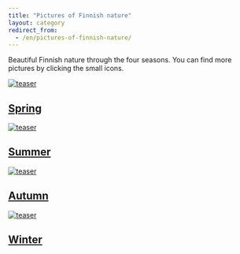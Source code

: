 ```yaml
---
title: "Pictures of Finnish nature"
layout: category
redirect_from:
  - /en/pictures-of-finnish-nature/
---
```


Beautiful Finnish nature through the four seasons. You can find more pictures by clicking the small icons.

<div class="tiles">
	<article class="tile" itemscope="" itemtype="http://schema.org/Article">
		<a href="/en/photography/finnish-nature/spring/" title="Kevät" class="post-teaser"><img src="https://b2.minimuutti.com/file/minimuutti-com/luontokuvat/kev%C3%A4t/DS14212-245px.jpg" alt="teaser" itemprop="image"></a>
		<h2 class="post-title" itemprop="name"><a href="/en/photography/finnish-nature/spring/">Spring</a></h2>
  		<p class="post-excerpt" itemprop="description"></p>
	</article>
	<article class="tile" itemscope="" itemtype="http://schema.org/Article">
		<a href="/en/photography/finnish-nature/summer/" title="Kesä" class="post-teaser"><img src="https://b2.minimuutti.com/file/minimuutti-com/luontokuvat/kes%C3%A4/5/DS23699-245px.jpg" alt="teaser" itemprop="image"></a>
		<h2 class="post-title" itemprop="name"><a href="/en/photography/finnish-nature/summer/">Summer</a></h2>
		<p class="post-excerpt" itemprop="description"></p>
	</article>
	<article class="tile" itemscope="" itemtype="http://schema.org/Article">
		<a href="/en/photography/finnish-nature/autumn/" title="Syksy" class="post-teaser"><img src="https://b2.minimuutti.com/file/minimuutti-com/luontokuvat/syksy/2/DS31888-245px.jpg" alt="teaser" itemprop="image"></a>
		<h2 class="post-title" itemprop="name"><a href="/en/photography/finnish-nature/autumn/">Autumn</a></h2>
		<p class="post-excerpt" itemprop="description"></p>
	</article>
	<article class="tile" itemscope="" itemtype="http://schema.org/Article">
		<a href="/en/photography/finnish-nature/winter/" title="Talvi" class="post-teaser"><img src="https://b2.minimuutti.com/file/minimuutti-com/luontokuvat/talvi/DSC24163-245px.jpg" alt="teaser" itemprop="image"></a>
		<h2 class="post-title" itemprop="name"><a href="/en/photography/finnish-nature/winter/">Winter</a></h2>
		<p class="post-excerpt" itemprop="description"></p>
	</article>
</div>
